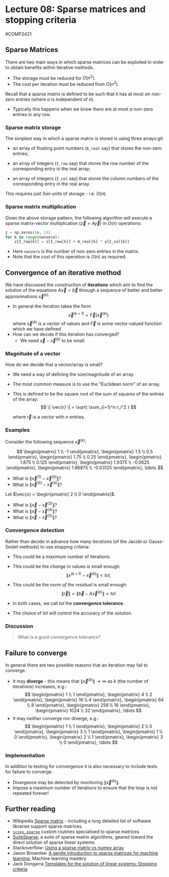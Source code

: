# Lecture 08: Sparse matrices and stopping criteria
#COMP2421
##  Sparse Matrices

There are two main ways in which sparse matrices can be exploited in order to obtain benefits within iterative methods.
-   The storage must be reduced for $O(n^2)$.
-   The cost per iteration must be reduced from $O(n^2)$.

Recall that a sparse matrix is defined to be such that it has at most $\alpha n$ non-zero entries (where $\alpha$ is independent of $n$).

-   Typically this happens when we know there are at most $\alpha$ non-zero entries in any row.

### Sparse matrix storage
The simplest way in which a sparse matrix is stored is using three arrays:git 
-   an array of floating point numbers (`A_real` say) that stores the non-zero entries;

-   an array of integers (`I_row` say) that stores the row number of the corresponding entry in the real array;

-   an array of integers (`I_col` say) that stores the column numbers of the corresponding entry in the real array.

This requires just $3 \alpha n$ units of storage - i.e. $O(n)$.

### Sparse matrix multiplication
Given the above storage pattern, the following algorithm will execute a sparse matrix-vector multiplication ($\vec{z} = A \vec{y}$) in $O(n)$ operations:

``` python
z = np.zeros((n, 1))
for k in range(nonzero):
    z[I_row[k]] = z[I_row[k]] + A_real[k] * y[I_col[k]]
```
-   Here `nonzero` is the number of non-zero entries in the matrix.
-   Note that the cost of this operation is $O(n)$ as required.

## Convergence of an iterative method
We have discussed the construction of **iterations** which aim to find the solution of the equations $A \vec{x} = \vec{b}$ through a sequence of better and better approximations $\vec{x}^{(k)}$.
-   In general the iteration takes the form
$$
    \vec{x}^{(k+1)} = \vec{F}(\vec{x}^{(k)})
$$
	where $\vec{x}^{(k)}$ is a vector of values and $\vec{F}$ is some vector-valued function which we have defined.
-   How can we decide if this iteration has converged?
    -   We need $\vec{x} - \vec{x}^{(k)}$ to be small.

### Magnitude of a vector
How do we decide that a vector/array is small?
-   We need a way of defining the size/magnitude of an array.
-   The most common measure is to use the "Euclidean norm" of an array.
-   This is defined to be the square root of the sum of squares of the entries of the array:
$$
    \| \vec{r} \| = \sqrt{ \sum_{i=1}^n r_i^2 }
    $$

	where $\vec{r}$ is a vector with $n$ entries.

### Examples
Consider the following sequence $\vec{x}^{(k)}$:

$$
\begin{pmatrix}
1 \\ -1
\end{pmatrix},
\begin{pmatrix}
1.5 \\ 0.5
\end{pmatrix},
\begin{pmatrix}
1.75 \\ 0.25
\end{pmatrix},
\begin{pmatrix}
1.875 \\ 0.125
\end{pmatrix},
\begin{pmatrix}
1.9375 \\ -0.0625
\end{pmatrix},
\begin{pmatrix}
1.96875 \\ -0.03125
\end{pmatrix},
\ldots
$$

-   What is $\|\vec{x}^{(1)} - \vec{x}^{(0)}\|$?
-   What is $\|\vec{x}^{(5)} - \vec{x}^{(4)}\|$?

Let $\vec{x} = \begin{pmatrix} 2 \\ 0 \end{pmatrix}$.

-   What is $\|\vec{x} - \vec{x}^{(3)}\|$?
-   What is $\|\vec{x} - \vec{x}^{(4)}\|$?
-   What is $\|\vec{x} - \vec{x}^{(5)}\|$?

### Convergence detection
Rather than decide in advance how many iterations (of the Jacobi or Gauss-Seidel methods) to use stopping criteria:
-   This could be a maximum number of iterations.
-   This could be the *change* in values is small enough:
$$
    \|x^{(k+1)} - \vec{x}^{(k)}\| < tol,
$$

-   This could be the *norm of the residual* is small enough:
$$
	\| \vec{r} \| = \| \vec{b} - A \vec{x}^{(k)} \| < tol
$$
-   In both cases, we call $tol$ the **convergence tolerance**.
-   The choice of $tol$ will control the accuracy of the solution.
### Discussion
> What is a good convergence tolerance?

## Failure to converge
In general there are two possible reasons that an iteration may fail to converge.
-   It may **diverge** - this means that $\|\vec{x}^{(k)}\| \to \infty$ as $k$ (the number of iterations) increases, e.g.:
$$
    \begin{pmatrix}
    1 \\ 1
    \end{pmatrix},
    \begin{pmatrix}
    4 \\ 2
    \end{pmatrix},
    \begin{pmatrix}
    16 \\ 4
    \end{pmatrix},
    \begin{pmatrix}
    64 \\ 8
    \end{pmatrix},
    \begin{pmatrix}
    256 \\ 16
    \end{pmatrix},
    \begin{pmatrix}
    1024 \\ 32
    \end{pmatrix},
    \ldots
$$
-   It may *neither* converge nor diverge, e.g.:
$$
    \begin{pmatrix}
    1 \\ 1
    \end{pmatrix},
    \begin{pmatrix}
    2 \\ 0
    \end{pmatrix},
    \begin{pmatrix}
    3 \\ 1
    \end{pmatrix},
    \begin{pmatrix}
    1 \\ 0
    \end{pmatrix},
    \begin{pmatrix}
    2 \\ 1
    \end{pmatrix},
    \begin{pmatrix}
    3 \\ 0
    \end{pmatrix},
    \ldots
    $$
### Implementation
In addition to testing for convergence it is also necessary to include tests for failure to converge.
-   Divergence may be detected by monitoring $\|\vec{x}^{(k)}\|$.
-   Impose a maximum number of iterations to ensure that the loop is not repeated forever!

## Further reading
- Wikipedia [Sparse matrix](https://en.wikipedia.org/wiki/Sparse_matrix) - including a long detailed list of software libraries support sparse matrices.
- [`scipy.sparse`](https://docs.scipy.org/doc/scipy/reference/sparse.html) custom routines specialised to sparse matrices
- [SuiteSparse](http://faculty.cse.tamu.edu/davis/suitesparse.html), a suite of sparse matrix algorithms, geared toward the direct solution of sparse linear systems
- Stackoverflow: [Using a sparse matrix vs numpy array](https://stackoverflow.com/questions/36969886/using-a-sparse-matrix-versus-numpy-array)
- Jason Brownlee: [A gentle introduction to sparse matrices for machine learning](https://machinelearningmastery.com/sparse-matrices-for-machine-learning/), Machine learning mastery
- Jack Dongarra [Templates for the solution of linear systems: Stopping criteria](http://www.netlib.org/linalg/html_templates/node83.html)
